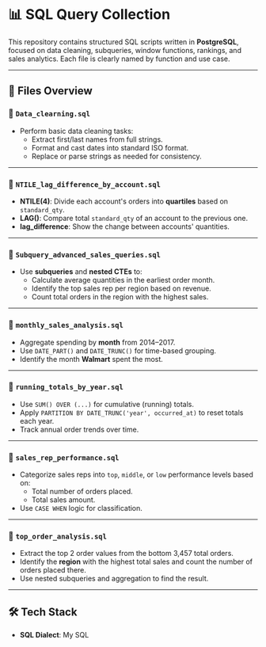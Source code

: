 
# 📊 SQL Query Collection 

This repository contains structured SQL scripts written in **PostgreSQL**, focused on data cleaning, subqueries, window functions, rankings, and sales analytics. Each file is clearly named by function and use case.

---

## 📁 Files Overview

### 🔹 `Data_clearning.sql`
- Perform basic data cleaning tasks:
  - Extract first/last names from full strings.
  - Format and cast dates into standard ISO format.
  - Replace or parse strings as needed for consistency.

---

### 🔹 `NTILE_lag_difference_by_account.sql`
- **NTILE(4)**: Divide each account's orders into **quartiles** based on `standard_qty`.
- **LAG()**: Compare total `standard_qty` of an account to the previous one.
- **lag_difference**: Show the change between accounts' quantities.

---

### 🔹 `Subquery_advanced_sales_queries.sql`
- Use **subqueries** and **nested CTEs** to:
  - Calculate average quantities in the earliest order month.
  - Identify the top sales rep per region based on revenue.
  - Count total orders in the region with the highest sales.

---

### 🔹 `monthly_sales_analysis.sql`
- Aggregate spending by **month** from 2014–2017.
- Use `DATE_PART()` and `DATE_TRUNC()` for time-based grouping.
- Identify the month **Walmart** spent the most.

---

### 🔹 `running_totals_by_year.sql`
- Use `SUM() OVER (...)` for cumulative (running) totals.
- Apply `PARTITION BY DATE_TRUNC('year', occurred_at)` to reset totals each year.
- Track annual order trends over time.

---

### 🔹 `sales_rep_performance.sql`
- Categorize sales reps into `top`, `middle`, or `low` performance levels based on:
  - Total number of orders placed.
  - Total sales amount.
- Use `CASE WHEN` logic for classification.

---

### 🔹 `top_order_analysis.sql`
- Extract the top 2 order values from the bottom 3,457 total orders.
- Identify the **region** with the highest total sales and count the number of orders placed there.
- Use nested subqueries and aggregation to find the result.

---

## 🛠 Tech Stack

- **SQL Dialect**: My SQL  


